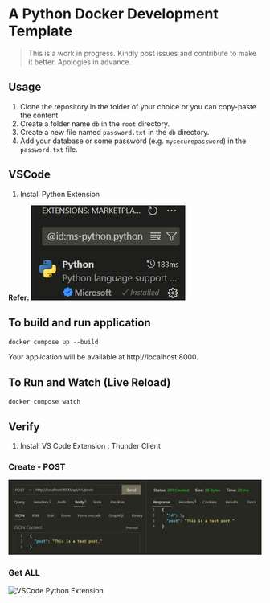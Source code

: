 # A Python Docker Development Template

> This is a work in progress. Kindly post issues and contribute to make it better. Apologies in advance.

## Usage

1. Clone the repository in the folder of your choice or you can copy-paste the content
2. Create a folder name `db` in the `root` directory.
3. Create a new file named `password.txt` in the `db` directory.
4. Add your database or some password (e.g. `mysecurepassword`) in the `password.txt` file.

## VSCode

1. Install Python Extension

**Refer:**
![VSCode Python Extension](https://github.com/yadavanuj/bondAI-docker-dev-tmpl/blob/main/static/vscode-ext.png?raw=true)

## To build and run application

```
docker compose up --build
```

Your application will be available at http://localhost:8000.

## To Run and Watch (Live Reload)

```
docker compose watch
```

## Verify

1. Install VS Code Extension : Thunder Client

### Create - POST

![VSCode Python Extension](https://github.com/yadavanuj/bondAI-docker-dev-tmpl/blob/main/static/post.png?raw=true)

### Get ALL

![VSCode Python Extension](https://github.com/yadavanuj/bondAI-docker-dev-tmpl/blob/main/static/posts-ext.png?raw=true)

